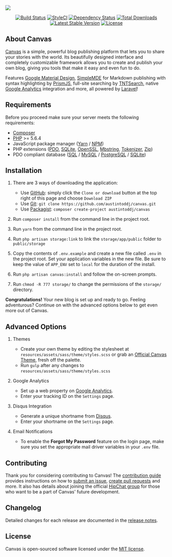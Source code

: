 <a href="http://canvas.toddaustin.io"><img src="https://github.com/austintoddj/canvas/blob/master/public/assets/images/gh-readme.jpg?raw=true"></a>

<p align="center">
    <a href="https://travis-ci.org/austintoddj/canvas"><img src="https://travis-ci.org/austintoddj/canvas.svg?branch=master" alt="Build Status"></a>
    <a href="https://styleci.io/repos/52815899"><img src="https://styleci.io/repos/52815899/shield?style=flat&branch=master" alt="StyleCI"></a>
    <a href="https://www.versioneye.com/user/projects/57dff0d579806f0043346a68"><img src="https://www.versioneye.com/user/projects/57dff0d579806f0043346a68/badge.svg?style=flat" alt="Dependency Status"></a>
    <a href="https://packagist.org/packages/austintoddj/canvas"><img src="https://poser.pugx.org/austintoddj/canvas/downloads" alt="Total Downloads"></a>
    <a href="https://packagist.org/packages/austintoddj/canvas"><img src="https://poser.pugx.org/austintoddj/canvas/v/stable" alt="Latest Stable Version"></a>
    <a href="https://packagist.org/packages/austintoddj/canvas"><img src="https://poser.pugx.org/austintoddj/canvas/license" alt="License"></a>
</p>

## About Canvas

[Canvas](http://canvas.toddaustin.io) is a simple, powerful blog publishing platform that lets you to share your stories with the world. Its beautifully designed interface and completely customizable framework allows you to create and publish your own blog, giving you tools that make it easy and even fun to do.

Features [Google Material Design](https://material.google.com), [SimpleMDE](https://simplemde.com) for Markdown publishing with syntax highlighting by [PrismJS](http://prismjs.com), full-site searching by [TNTSearch](https://github.com/teamtnt/laravel-scout-tntsearch-driver), native [Google Analytics](https://www.google.com/analytics/#?modal_active=none) integration and more, all powered by [Laravel](https://laravel.com)!

## Requirements

Before you proceed make sure your server meets the following requirements:

- [Composer](https://getcomposer.org/)
- [PHP](https://php.net/) >= 5.6.4
- JavaScript package manager ([Yarn](https://yarnpkg.com/) / [NPM](https://www.npmjs.com))
- PHP extensions ([PDO](http://php.net/manual/en/book.pdo.php), [SQLite](http://php.net/manual/en/book.sqlite.php), [OpenSSL](http://php.net/manual/en/book.openssl.php), [Mbstring](http://php.net/manual/en/book.mbstring.php), [Tokenizer](http://php.net/manual/en/book.tokenizer.php), [Zip](http://php.net/manual/en/book.zip.php))
- PDO compliant database ([SQL](https://www.microsoft.com/en-us/sql-server/) / [MySQL](https://www.mysql.com) / [PostgreSQL](https://www.postgresql.org) / [SQLite](https://www.sqlite.org))

## Installation

1. There are 3 ways of downloading the application:
    * Use [GitHub](https://github.com): simply click the `Clone or download` button at the top right of this page and choose `Download ZIP`
    * Use [Git](https://git-scm.com): `git clone https://github.com/austintoddj/canvas.git`
    * Use [Packagist](https://packagist.org): `composer create-project austintoddj/canvas`

2. Run `composer install` from the command line in the project root.
3. Run `yarn` from the command line in the project root.
4. Run `php artisan storage:link` to link the `storage/app/public` folder to `public/storage`
5. Copy the contents of `.env.example` and create a new file called `.env` in the project root. Set your application variables in the new file. Be sure to keep the value of `APP_ENV` set to `local` for the duration of the install.
6. Run `php artisan canvas:install` and follow the on-screen prompts.
7. Run `chmod -R 777 storage/` to change the permissions of the `storage/` directory.

**Congratulations!** Your new blog is set up and ready to go. Feeling adventurous? Continue on with the advanced options below to get even more out of Canvas.

## Advanced Options

1. Themes
    * Create your own theme by editing the stylesheet at `resources/assets/sass/theme/styles.scss` or grab an [Official Canvas Theme](https://github.com/austintoddj/palette), fresh off the palette.
    * Run `gulp` after any changes to `resources/assets/sass/theme/styles.scss`

2. Google Analytics
    * Set up a web property on [Google Analytics](https://www.google.com/analytics/#?modal_active=none).
    * Enter your tracking ID on the `Settings` page.

3. Disqus Integration
    * Generate a unique shortname from [Disqus](https://help.disqus.com/customer/portal/articles/466208-what-s-a-shortname-).
    * Enter your shortname on the `Settings` page.

4. Email Notifications
    * To enable the **Forgot My Password** feature on the login page, make sure you set the appropriate mail driver variables in your `.env` file.

## Contributing

Thank you for considering contributing to Canvas! The [contribution guide](https://github.com/austintoddj/canvas/blob/master/CONTRIBUTING.md) provides instructions on how to [submit an issue](https://github.com/austintoddj/canvas/issues), [create pull requests](https://github.com/austintoddj/canvas/pulls) and more. It also has details about joining the official [HipChat group](https://canvas-chat.hipchat.com) for those who want to be a part of Canvas' future development.

## Changelog

Detailed changes for each release are documented in the [release notes](https://github.com/austintoddj/canvas/releases).

## License

Canvas is open-sourced software licensed under the [MIT license](https://github.com/austintoddj/canvas/blob/master/LICENSE).

